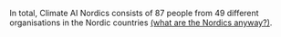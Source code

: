 In total, Climate AI Nordics consists of 87 people from 49 different organisations in <span title="We don&#39;t have a strict requirement for our members to be affiliated with a Nordic institution, neighbours are welcome! However, the content and the events in this network will be based in the Nordic countries.">the Nordic countries <a href="https://www.youtube.com/watch?v=TsXMe8H6iyc">(what are the Nordics anyway?)</a>.</span>
